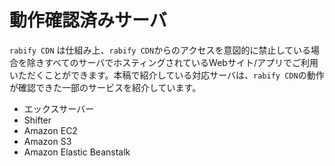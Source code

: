 # 動作確認済みサーバ
`rabify CDN` は仕組み上、`rabify CDN`からのアクセスを意図的に禁止している場合を除きすべてのサーバでホスティングされているWebサイト/アプリでご利用いただくことができます。本稿で紹介している対応サーバは、`rabify CDN`の動作が確認できた一部のサービスを紹介しています。

- エックスサーバー
- Shifter
- Amazon EC2
- Amazon S3
- Amazon Elastic Beanstalk
